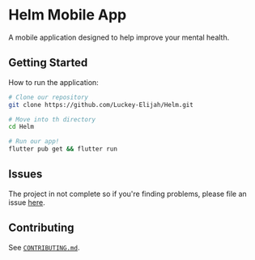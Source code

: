 # Helm Mobile App

A mobile application designed to help improve your mental health.

## Getting Started

How to run the application:

```bash
# Clone our repository
git clone https://github.com/Luckey-Elijah/Helm.git

# Move into th directory
cd Helm

# Run our app!
flutter pub get && flutter run
```

## Issues

The project in not complete so if you're finding problems, please file an issue [here](https://github.com/Luckey-Elijah/Helm/issues/new/choose).

## Contributing

See [`CONTRIBUTING.md`](CONTRIBUTING.md).
